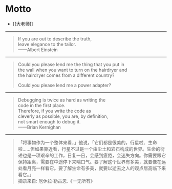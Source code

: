 # Motto

* [[大老师]]

---

> If you are out to describe the truth,  
> leave elegance to the tailor.  
> ——Albert Einstein 

---

> Could you please lend me the thing that you put in  
> the wall when you want to turn on the hairdryer and  
> the hairdryer comes from a different country?  
>   
> Could you please lend me a power adapter?  

---

> Debugging is twice as hard as writing the  
> code in the first place.  
> Therefore, if you write the code as  
> cleverly as possible, you are, by definition,  
> not smart enough to debug it.  
> ——Brian Kernighan  

---

> 「将事物作为一个整体来看，」他说，「它们都是很美的，行星啦、生命啦……但如果靠近看，行星不过是一个由尘土和岩石构成的世界。生命的衍递也是一项艰辛的工作，日复一日，会感到疲倦，会迷失方向。你需要跟它保持距离，需要在中途停下来喘口气。要了解这个世界有多美，就要像在远处看月亮一样看它。要了解生命有多美，就要以逝去之人的观点居高临下来看它。」  
> 摘录来自: 厄休拉·勒古恩.《一无所有》
